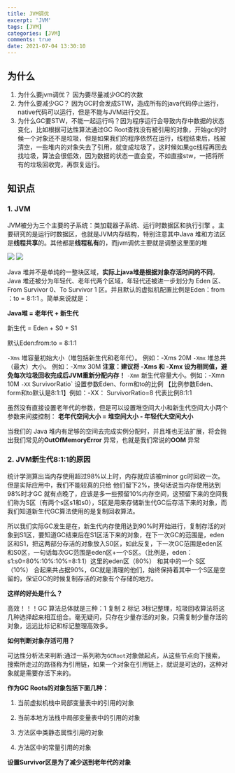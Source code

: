```yaml
---
title: JVM调优
excerpt: 'JVM'
tags: [JVM]
categories: [JVM]
comments: true
date: 2021-07-04 13:30:10
---
```



## 为什么

1. 为什么要jvm调优？ 因为要尽量减少GC的次数
2. 为什么要减少GC？ 因为GC时会发成STW，造成所有的java代码停止运行，native代码可以运行，但是不能与JVM进行交互。
3. 为什么GC要STW，不能一起运行吗？因为程序运行会导致内存中数据的状态变化，比如根据可达性算法通过GC Root查找没有被引用的对象，开始gc的时候一个对象还不是垃圾，但是如果我们的程序依然在运行，线程结束后，栈被清空，一些堆内的对象失去了引用，就变成垃圾了，这时候如果gc线程再回去找垃圾，算法会很低效，因为数据的状态一直会变，不如直接stw，一把将所有的垃圾回收完，再恢复运行。

## 知识点

### 1. JVM

JVM被分为三个主要的子系统：类加载器子系统、运行时数据区和执行引擎 。主要研究的是运行时数据区，也就是JVM内存结构，特别注意其中Java 堆和方法区是**线程共享**的。其他都是**线程私有**的，而jvm调优主要就是调整这里面的堆

<img src='JVM.png'>

<img src='stack.png'>

Java 堆并不是单纯的一整块区域，**实际上java堆是根据对象存活时间的不同**，Java 堆还被分为年轻代、老年代两个区域，年轻代还被进一步划分为 Eden 区、From Survivor 0、To Survivor 1 区。并且默认的虚拟机配置比例是Eden：from ：to = 8:1:1 。简单来说就是：

**Java堆 = 老年代 + 新生代**

新生代 = Eden + S0 + S1

默认Eden:from:to = 8:1:1

`-Xms` 堆容量初始大小（堆包括新生代和老年代）。 例如：-Xms 20M
`-Xmx` 堆总共（最大）大小。 例如：-Xmx 30M
**注意：建议将 -Xms 和 -Xmx 设为相同值，避免每次垃圾回收完成后JVM重新分配内存！**
`-Xmn` 新生代容量大小。例如：-Xmn 10M
`-XX` SurvivorRatio` 设置参数Eden、form和to的比例 【比例参数Eden、form和to默认是8:1:1】例如：-XX： SurvivorRatio=8 代表比例8:1:1

虽然没有直接设置老年代的参数，但是可以设置堆空间大小和新生代空间大小两个参数来间接控制：
**老年代空间大小 = 堆空间大小 - 年轻代大空间大小**

当我们的 Java 堆内有足够的空间去完成实例分配时，并且堆也无法扩展，将会抛出我们常见的**OutOfMemoryError** 异常，也就是我们常说的**OOM** 异常

### 2. JVM新生代8:1:1的原因

统计学测算出当内存使用超过98%以上时，内存就应该被minor gc时回收一次。但是实际应用中，我们不能较真的只给 他们留下2%，换句话说当内存使用达到98%时才GC 就有点晚了，应该是多一些预留10%内存空间，这预留下来的空间我们称为S区（有两个s区s1和s0），S区是用来存储新生代GC后存活下来的对象，而我们知道新生代GC算法使用的是复制回收算法。

所以我们实际GC发生是在，新生代内存使用达到90%时开始进行，复制存活的对象到S1区，要知道GC结束后在S1区活下来的对象，在下一次GC的范围是，eden区和S1，把这两部分存活的对象放入S0区，如此反复，下一次GC范围是eden区和S0区，一句话每次GC范围是eden区+一个S区。（比例是，eden：s1:s0=80%:10%:10%=8:1:1）这里的eden区（80%） 和其中的一个  S区（10%） 合起来共占据90%，GC就是清理的他们，始终保持着其中一个S区是空留的，保证GC的时候复制存活的对象有个存储的地方。

**这样的好处是什么？**

高效！！！GC 算法总体就是三种：1 复制 2 标记 3标记整理，垃圾回收算法将这几种选择起来相互组合。毫无疑问，只存在少量存活的对象，只需复制少量存活的对象，远远比标记和标记整理高效多。

**如何判断对象存活可用？**

可达性分析法来判断:通过一系列称为`GCRoot`对象做起点，从这些节点向下搜索，搜索所走过的路径称为引用链，如果一个对象在引用链上，就说是可达的，这种对象就是需要存活下来的。

**作为GC Roots的对象包括下面几种：**

1. 当前虚拟机栈中局部变量表中的引用的对象

2. 当前本地方法栈中局部变量表中的引用的对象

3. 方法区中类静态属性引用的对象

4. 方法区中的常量引用的对象

**设置Survivor区是为了减少送到老年代的对象**

